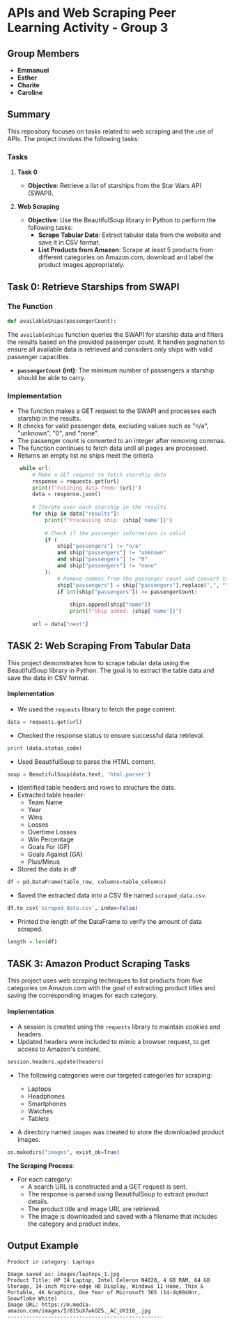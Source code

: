 # APIs and Web Scraping Peer Learning Activity - Group 3

## Group Members
- **Emmanuel**
- **Esther**
- **Charite**
- **Caroline**

## Summary
This repository focuses on tasks related to web scraping and the use of APIs. The project involves the following tasks:

### Tasks
1. **Task 0**
   - **Objective**: Retrieve a list of starships from the Star Wars API (SWAPI).
   
2. **Web Scraping**
   - **Objective**: Use the BeautifulSoup library in Python to perform the following tasks:
     - **Scrape Tabular Data**: Extract tabular data from the website and save it in CSV format.
     - **List Products from Amazon**: Scrape at least 5 products from different categories on Amazon.com, download and label the product images appropriately.



## Task 0: Retrieve Starships from SWAPI

### The Function
```python
def availableShips(passengerCount):
```

The `availableShips` function queries the SWAPI for starship data and filters the results based on the provided passenger count. It handles pagination to ensure all available data is retrieved and considers only ships with valid passenger capacities.

- **`passengerCount` (int)**: The minimum number of passengers a starship should be able to carry.


### Implementation
- The function makes a GET request to the SWAPI and processes each starship in the results.
- It checks for valid passenger data, excluding values such as "n/a", "unknown", "0", and "none".
- The passenger count is converted to an integer after removing commas.
- The function continues to fetch data until all pages are processed.
- Returns an empty list no ships meet the criteria

```python    
    while url:
        # Make a GET request to fetch starship data
        response = requests.get(url)
        print(f"Fetching data from: {url}")
        data = response.json()
        
        # Iterate over each starship in the results
        for ship in data["results"]:
            print(f"Processing ship: {ship['name']}")
            
            # Check if the passenger information is valid
            if (
                ship["passengers"] != "n/a"
                and ship["passengers"] != "unknown"
                and ship["passengers"] != "0"
                and ship["passengers"] != "none"
            ):
                # Remove commas from the passenger count and convert to an integer
                ship["passengers"] = ship["passengers"].replace(",", "")
                if int(ship["passengers"]) >= passengerCount:
                   
                    ships.append(ship["name"])
                    print(f"Ship added: {ship['name']}")
        
        url = data["next"]

```

## TASK 2: Web Scraping From Tabular Data
This project demonstrates how to scrape tabular data using the BeautifulSoup library in Python. The goal is to extract the table data and save the data in CSV format.


#### Implementation
   - We used the `requests` library to fetch the page content. 
   ```python
   data = requests.get(url)
   ```
   - Checked the response status to ensure successful data retrieval.
   ```python
   print (data.status_code)
   ```
   - Used BeautifulSoup to parse the HTML content.
   ```python
   soup = BeautifulSoup(data.text, 'html.parser')
   ```
   - Identified table headers and rows to structure the data.
   - Extracted table header:
     - Team Name
     - Year
     - Wins
     - Losses
     - Overtime Losses
     - Win Percentage
     - Goals For (GF)
     - Goals Against (GA)
     - Plus/Minus
   - Stored the data in df
   ```python
   df = pd.DataFrame(table_row, columns=table_columns)
   ```

   - Saved the extracted data into a CSV file named `scraped_data.csv`.
   ```python
   df.to_csv('scraped_data.csv', index=False)
   ```

   - Printed the length of the DataFrame to verify the amount of data scraped.
   ```python
   length = len(df)
   ```




## TASK 3: Amazon Product Scraping Tasks
This project uses web scraping techniques to list products from five categories on Amazon.com with the goal of extracting product titles and saving the corresponding images for each category.

#### Implementation

- A session is created using the `requests` library to maintain cookies and headers.
- Updated headers were included to mimic a browser request, to get access to Amazon's content.
```python
session.headers.update(headers)
```

- The following categories were our targeted categories for scraping:
  - Laptops
  - Headphones
  - Smartphones
  - Watches
  - Tablets

- A directory named `images` was created to store the downloaded product images.
```python
os.makedirs("images", exist_ok=True)
```

**The Scraping Process**:
- For each category:
  - A search URL is constructed and a GET request is sent.
  - The response is parsed using BeautifulSoup to extract product details.
  - The product title and image URL are retrieved.
  - The image is downloaded and saved with a filename that includes the category and product index.


## Output Example
```
Product in category: Laptops

Image saved as: images/laptops_1.jpg
Product Title: HP 14 Laptop, Intel Celeron N4020, 4 GB RAM, 64 GB Storage, 14-inch Micro-edge HD Display, Windows 11 Home, Thin & Portable, 4K Graphics, One Year of Microsoft 365 (14-dq0040nr, Snowflake White)
Image URL: https://m.media-amazon.com/images/I/815uX7wkOZS._AC_UY218_.jpg
--------------------------------------------------
```

